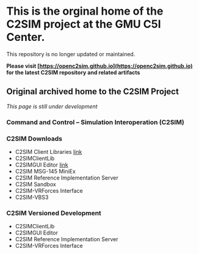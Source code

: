 # This is the orginal home of the C2SIM project at the GMU C5I Center. 
This repository is no longer updated or maintained.

**Please visit [https://openc2sim.github.io](https://openc2sim.github.io) for the latest C2SIM repository and related artifacts**








## Original archived home to the C2SIM Project 

_This page is still under development_

### Command and Control – Simulation Interoperation (C2SIM)

### C2SIM Downloads
- C2SIM Client Libraries [link](https://github.com/gmuc4i/c2sim/example)
- C2SIMClientLib
- C2SIMGUI Editor [link](https://github.com/gmuc4i/c2sim/raw/master/C2SIMGUIv2.8.8.zip)
- C2SIM MSG-145 MiniEx
- C2SIM Reference Implementation Server
- C2SIM Sandbox
- C2SIM-VRForces Interface
- C2SIM-VBS3

### C2SIM Versioned Development
- C2SIMClientLib
- C2SIMGUI Editor
- C2SIM Reference Implementation Server
- C2SIM-VRForces Interface

